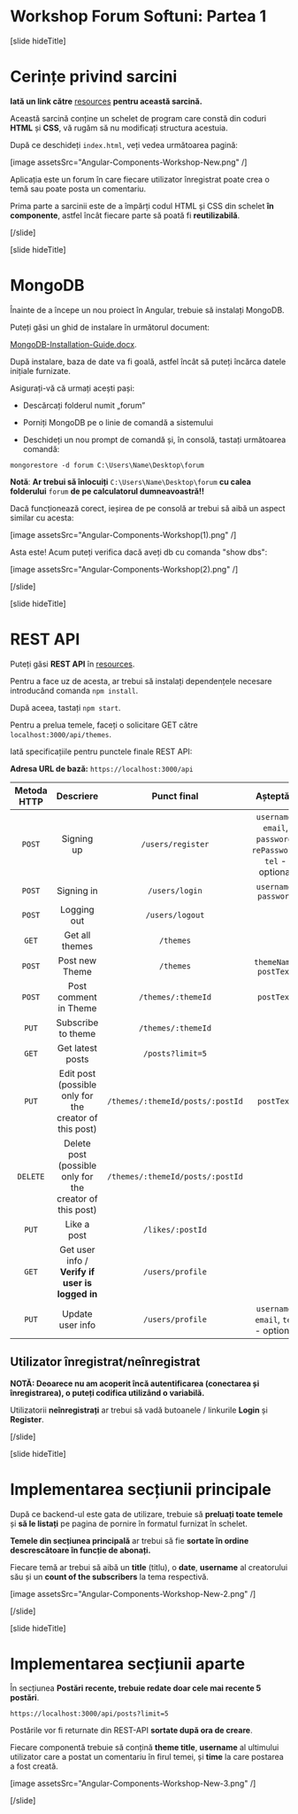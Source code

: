# Workshop Forum Softuni: Partea 1

[slide hideTitle]

# Cerințe privind sarcini

**Iată un link către** [resources](https://videos.softuni.org/resources/javascript/javascript-angular/new-resources-workshop-Components.zip) **pentru această sarcină.**

Această sarcină conține un schelet de program care constă din coduri **HTML** și **CSS**, vă rugăm să nu modificați structura acestuia. 

După ce deschideți `index.html`, veți vedea următoarea pagină:

[image assetsSrc="Angular-Components-Workshop-New.png" /]

Aplicația este un forum în care fiecare utilizator înregistrat poate crea o temă sau poate posta un comentariu.

Prima parte a sarcinii este de a împărți codul HTML și CSS din schelet **în componente**, astfel încât fiecare parte să poată fi **reutilizabilă**. 

[/slide]

[slide hideTitle]

# MongoDB

Înainte de a începe un nou proiect în Angular, trebuie să instalați MongoDB.

Puteți găsi un ghid de instalare în următorul document:  

[MongoDB-Installation-Guide.docx](https://videos.softuni.org/resources/javascript/javascript-angular/MongoDB-Installation-Guide.zip).

După instalare, baza de date va fi goală, astfel încât să puteți încărca datele inițiale furnizate.

Asigurați-vă că urmați acești pași:

- Descărcați folderul numit „forum”

- Porniți MongoDB pe o linie de comandă a sistemului

- Deschideți un nou prompt de comandă și, în consolă, tastați următoarea comandă: 

`mongorestore -d forum C:\Users\Name\Desktop\forum`

**Notă**: **Ar trebui să înlocuiți** `C:\Users\Name\Desktop\forum` **cu calea folderului** `forum` **de pe calculatorul dumneavoastră!!**

Dacă funcționează corect, ieșirea de pe consolă ar trebui să aibă un aspect similar cu acesta:

[image assetsSrc="Angular-Components-Workshop(1).png" /]

Asta este! Acum puteți verifica dacă aveți db cu comanda "show dbs": 

[image assetsSrc="Angular-Components-Workshop(2).png" /]

[/slide]

[slide hideTitle]

# REST API

Puteți găsi **REST API** în [resources](https://videos.softuni.org/resources/javascript/javascript-angular/Rest-api-resources.zip).

Pentru a face uz de acesta, ar trebui să instalați dependențele necesare introducând comanda `npm install`. 

După aceea, tastați `npm start`.

Pentru a prelua temele, faceți o solicitare GET către `localhost:3000/api/themes`.

Iată specificațiile pentru punctele finale REST API:

**Adresa URL de bază:** `https://localhost:3000/api`

| **Metoda HTTP** | **Descriere** | **Punct final** | **Așteptări** | **Autentificare necesară** |
|:---:|:---:|:---:|:---:|:---:|
| `POST`   | Signing up            | `/users/register`                 | `username`, `email`, `password`, `rePassword`, `tel` - optional     | No  |
| `POST`   | Signing in            | `/users/login`                  | `username`, `password`  | No  |
| `POST`   | Logging out           | `/users/logout`                  |             | Yes |
| `GET`    | Get all themes        | `/themes`                        |             | No  |
| `POST`   | Post new Theme        | `/themes`                        | `themeName`, `postText`   | Yes |
| `POST`   | Post comment in Theme  | `/themes/:themeId`                | `postText`    | Yes |
| `PUT`    | Subscribe to theme    | `/themes/:themeId`               |             | Yes |
| `GET`    | Get latest posts      | `/posts?limit=5`                 |             | No  |
| `PUT`    | Edit post (possible only for the creator of this post)             | `/themes/:themeId/posts/:postId`  | `postText`    | Yes |
| `DELETE` | Delete post (possible only for the creator of this post)            | `/themes/:themeId/posts/:postId` |             | Yes |
| `PUT`    | Like a post           |`/likes/:postId`                |             | Yes |
| `GET`    | Get user info / **Verify if user is logged in** | `/users/profile`                  |             | Yes |
| `PUT`    | Update user info      | `/users/profile`                 | `username`, `email`, `tel` - optional  | Yes |

## Utilizator înregistrat/neînregistrat

**NOTĂ: Deoarece nu am acoperit încă autentificarea (conectarea și înregistrarea), o puteți codifica utilizând o variabilă.**

Utilizatorii **neînregistrați** ar trebui să vadă butoanele / linkurile **Login** și **Register**. 

[/slide]

[slide hideTitle]

# Implementarea secțiunii principale

După ce backend-ul este gata de utilizare, trebuie să **preluați toate temele** și **să le listați** pe pagina de pornire în formatul furnizat în schelet.  

**Temele din secțiunea principală** ar trebui să fie **sortate în ordine descrescătoare în funcție de abonați.**

Fiecare temă ar trebui să aibă un **title** (titlu), o **date**, **username** al creatorului său și un **count of the subscribers**  la tema respectivă. 

[image assetsSrc="Angular-Components-Workshop-New-2.png" /]

[/slide]

[slide hideTitle]

# Implementarea secțiunii aparte

În secțiunea **Postări recente, trebuie redate doar cele mai recente 5 postări**.

`https://localhost:3000/api/posts?limit=5` 

Postările vor fi returnate din REST-API **sortate după ora de creare**.

Fiecare componentă trebuie să conțină **theme title**, **username** al ultimului utilizator care a postat un comentariu în firul temei, și **time** la care postarea a fost creată. 

[image assetsSrc="Angular-Components-Workshop-New-3.png" /]

[/slide]


